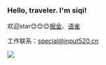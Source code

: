 ### Hello, traveler. I'm siqi!
欢迎star😊😊😊[掘金](https://juejin.cn/user/2154698523020205)、[语雀](https://www.yuque.com/istao)  

工作联系：special@input520.cn  

<img src="https://github-readme-stats.vercel.app/api?username=taosiqi&show_icons=true&icon_color=#3080ED&text_color=#3080ED&bg_color=ffffff&hide_title=true" />
